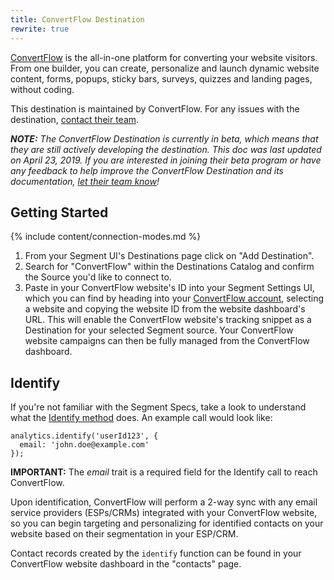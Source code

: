 ```yaml
---
title: ConvertFlow Destination
rewrite: true
---
```

[ConvertFlow](https://www.convertflow.com/?utm_source=segmentio&utm_medium=docs&utm_campaign=partners) is the all-in-one platform for converting your website visitors. From one builder, you can create, personalize and launch dynamic website content, forms, popups, sticky bars, surveys, quizzes and landing pages, without coding.

This destination is maintained by ConvertFlow. For any issues with the destination, [contact their team](mailto:support@convertflow.com).

_**NOTE:** The ConvertFlow Destination is currently in beta, which means that they are still actively developing the destination. This doc was last updated on April 23, 2019. If you are interested in joining their beta program or have any feedback to help improve the ConvertFlow Destination and its documentation, [let their team know](mailto:support@convertflow.com)!_


## Getting Started

{% include content/connection-modes.md %}

1. From your Segment UI's Destinations page click on "Add Destination".
2. Search for "ConvertFlow" within the Destinations Catalog and confirm the Source you'd like to connect to.
3. Paste in your ConvertFlow website's ID into your Segment Settings UI, which you can find by heading into your [ConvertFlow account](https://app.convertflow.com/), selecting a website and copying the website ID from the website dashboard's URL. This will enable the ConvertFlow website's tracking snippet as a Destination for your selected Segment source. Your ConvertFlow website campaigns can then be fully managed from the ConvertFlow dashboard.

## Identify

If you're not familiar with the Segment Specs, take a look to understand what the [Identify method](https://segment.com/docs/connections/spec/identify/) does. An example call would look like:

```
analytics.identify('userId123', {
  email: 'john.doe@example.com'
});
```

**IMPORTANT:** The _email_ trait is a required field for the Identify call to reach ConvertFlow.

Upon identification, ConvertFlow will perform a 2-way sync with any email service providers (ESPs/CRMs) integrated with your ConvertFlow website, so you can begin targeting and personalizing for identified contacts on your website based on their segmentation in your ESP/CRM.

Contact records created by the `identify` function can be found in your ConvertFlow website dashboard in the "contacts" page.
